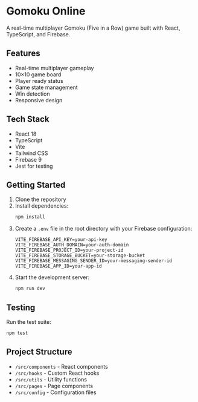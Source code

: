 # Gomoku Online

A real-time multiplayer Gomoku (Five in a Row) game built with React, TypeScript, and Firebase.

## Features

- Real-time multiplayer gameplay
- 10×10 game board
- Player ready status
- Game state management
- Win detection
- Responsive design

## Tech Stack

- React 18
- TypeScript
- Vite
- Tailwind CSS
- Firebase 9
- Jest for testing

## Getting Started

1. Clone the repository
2. Install dependencies:
   ```bash
   npm install
   ```
3. Create a `.env` file in the root directory with your Firebase configuration:
   ```
   VITE_FIREBASE_API_KEY=your-api-key
   VITE_FIREBASE_AUTH_DOMAIN=your-auth-domain
   VITE_FIREBASE_PROJECT_ID=your-project-id
   VITE_FIREBASE_STORAGE_BUCKET=your-storage-bucket
   VITE_FIREBASE_MESSAGING_SENDER_ID=your-messaging-sender-id
   VITE_FIREBASE_APP_ID=your-app-id
   ```
4. Start the development server:
   ```bash
   npm run dev
   ```

## Testing

Run the test suite:
```bash
npm test
```

## Project Structure

- `/src/components` - React components
- `/src/hooks` - Custom React hooks
- `/src/utils` - Utility functions
- `/src/pages` - Page components
- `/src/config` - Configuration files 